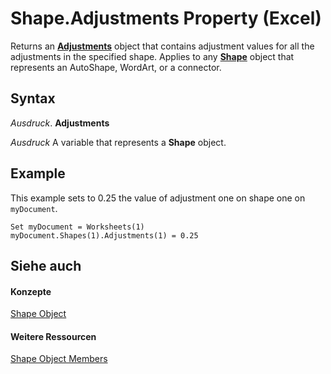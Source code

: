 
# Shape.Adjustments Property (Excel)

Returns an  **[Adjustments](c69c4bbf-5687-f453-e238-28d4b98d4808.md)** object that contains adjustment values for all the adjustments in the specified shape. Applies to any **[Shape](8f01fcd1-b7d9-5216-2de5-40fb6648a403.md)** object that represents an AutoShape, WordArt, or a connector.


## Syntax

 _Ausdruck_. **Adjustments**

 _Ausdruck_ A variable that represents a **Shape** object.


## Example

This example sets to 0.25 the value of adjustment one on shape one on  `myDocument`.


```
Set myDocument = Worksheets(1) 
myDocument.Shapes(1).Adjustments(1) = 0.25
```


## Siehe auch


#### Konzepte


[Shape Object](8f01fcd1-b7d9-5216-2de5-40fb6648a403.md)
#### Weitere Ressourcen


[Shape Object Members](http://msdn.microsoft.com/library/0fed7136-4228-6c32-507d-3bd36aa56d9a%28Office.15%29.aspx)